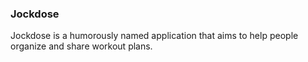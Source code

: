 ### Jockdose

Jockdose is a humorously named application that aims to help people organize and share workout plans.